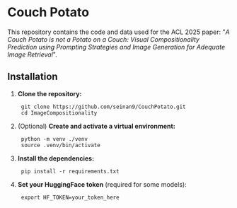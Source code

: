 # Couch Potato

This repository contains the code and data used for the ACL 2025 paper: "*A Couch Potato is not a Potato on a Couch: Visual Compositionality Prediction using Prompting Strategies and Image Generation for Adequate Image Retrieval*".

## Installation

1. **Clone the repository:**

        git clone https://github.com/seinan9/CouchPotato.git
        cd ImageCompositionality
   
2. (Optional) **Create and activate a virtual environment:**

        python -m venv ./venv
        source .venv/bin/activate

    
4. **Install the dependencies:**

        pip install -r requirements.txt

5. **Set your HuggingFace token** (required for some models):

        export HF_TOKEN=your_token_here
